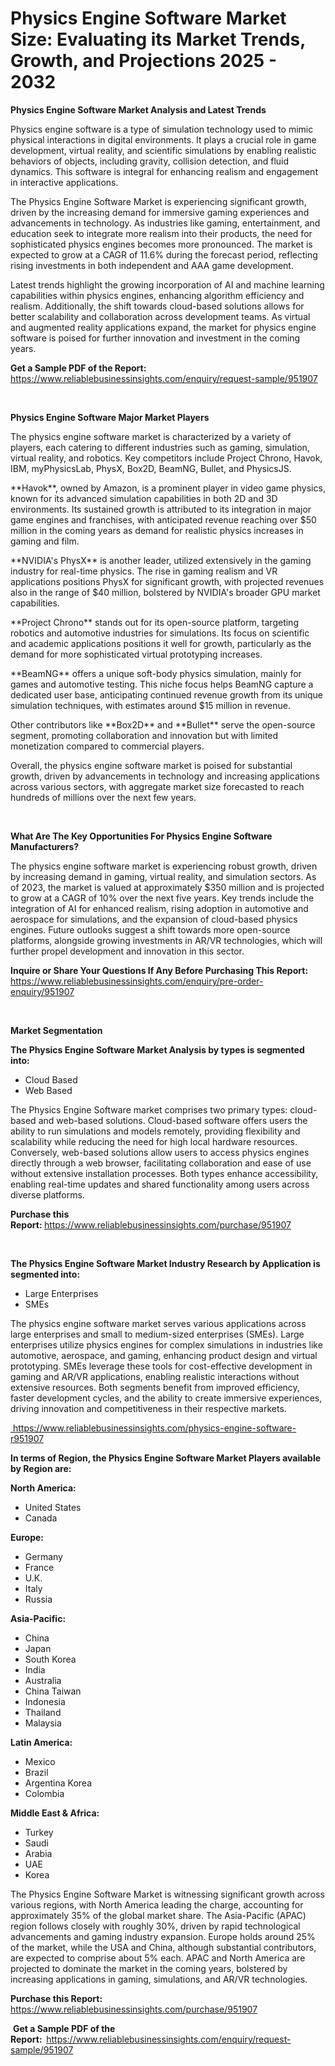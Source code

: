 <p><h1>Physics Engine Software Market Size: Evaluating its Market Trends, Growth, and Projections 2025 - 2032</h1></p><p><strong>Physics Engine Software Market Analysis and Latest Trends</strong></p>
<p><p>Physics engine software is a type of simulation technology used to mimic physical interactions in digital environments. It plays a crucial role in game development, virtual reality, and scientific simulations by enabling realistic behaviors of objects, including gravity, collision detection, and fluid dynamics. This software is integral for enhancing realism and engagement in interactive applications.</p><p>The Physics Engine Software Market is experiencing significant growth, driven by the increasing demand for immersive gaming experiences and advancements in technology. As industries like gaming, entertainment, and education seek to integrate more realism into their products, the need for sophisticated physics engines becomes more pronounced. The market is expected to grow at a CAGR of 11.6% during the forecast period, reflecting rising investments in both independent and AAA game development.</p><p>Latest trends highlight the growing incorporation of AI and machine learning capabilities within physics engines, enhancing algorithm efficiency and realism. Additionally, the shift towards cloud-based solutions allows for better scalability and collaboration across development teams. As virtual and augmented reality applications expand, the market for physics engine software is poised for further innovation and investment in the coming years.</p></p>
<p><strong>Get a Sample PDF of the Report:&nbsp;</strong> <a href="https://www.reliablebusinessinsights.com/enquiry/request-sample/951907?utm_campaign=3344&utm_medium=2&utm_source=Github&utm_content=ia&utm_term=17042025&utm_id=physics-engine-software">https://www.reliablebusinessinsights.com/enquiry/request-sample/951907</a></p>
<p>&nbsp;</p>
<p><strong>Physics Engine Software Major Market Players</strong></p>
<p><p>The physics engine software market is characterized by a variety of players, each catering to different industries such as gaming, simulation, virtual reality, and robotics. Key competitors include Project Chrono, Havok, IBM, myPhysicsLab, PhysX, Box2D, BeamNG, Bullet, and PhysicsJS.</p><p>**Havok**, owned by Amazon, is a prominent player in video game physics, known for its advanced simulation capabilities in both 2D and 3D environments. Its sustained growth is attributed to its integration in major game engines and franchises, with anticipated revenue reaching over $50 million in the coming years as demand for realistic physics increases in gaming and film.</p><p>**NVIDIA's PhysX** is another leader, utilized extensively in the gaming industry for real-time physics. The rise in gaming realism and VR applications positions PhysX for significant growth, with projected revenues also in the range of $40 million, bolstered by NVIDIA's broader GPU market capabilities.</p><p>**Project Chrono** stands out for its open-source platform, targeting robotics and automotive industries for simulations. Its focus on scientific and academic applications positions it well for growth, particularly as the demand for more sophisticated virtual prototyping increases.</p><p>**BeamNG** offers a unique soft-body physics simulation, mainly for games and automotive testing. This niche focus helps BeamNG capture a dedicated user base, anticipating continued revenue growth from its unique simulation techniques, with estimates around $15 million in revenue.</p><p>Other contributors like **Box2D** and **Bullet** serve the open-source segment, promoting collaboration and innovation but with limited monetization compared to commercial players.</p><p>Overall, the physics engine software market is poised for substantial growth, driven by advancements in technology and increasing applications across various sectors, with aggregate market size forecasted to reach hundreds of millions over the next few years.</p></p>
<p>&nbsp;</p>
<p><strong>What Are The Key Opportunities For Physics Engine Software Manufacturers?</strong></p>
<p><p>The physics engine software market is experiencing robust growth, driven by increasing demand in gaming, virtual reality, and simulation sectors. As of 2023, the market is valued at approximately $350 million and is projected to grow at a CAGR of 10% over the next five years. Key trends include the integration of AI for enhanced realism, rising adoption in automotive and aerospace for simulations, and the expansion of cloud-based physics engines. Future outlooks suggest a shift towards more open-source platforms, alongside growing investments in AR/VR technologies, which will further propel development and innovation in this sector.</p></p>
<p><strong>Inquire or Share Your Questions If Any Before Purchasing This Report:</strong> <a href="https://www.reliablebusinessinsights.com/enquiry/pre-order-enquiry/951907?utm_campaign=3344&utm_medium=2&utm_source=Github&utm_content=ia&utm_term=17042025&utm_id=physics-engine-software">https://www.reliablebusinessinsights.com/enquiry/pre-order-enquiry/951907</a></p>
<p>&nbsp;</p>
<p><strong>Market Segmentation</strong></p>
<p><strong>The Physics Engine Software Market Analysis by types is segmented into:</strong></p>
<p><ul><li>Cloud Based</li><li>Web Based</li></ul></p>
<p><p>The Physics Engine Software market comprises two primary types: cloud-based and web-based solutions. Cloud-based software offers users the ability to run simulations and models remotely, providing flexibility and scalability while reducing the need for high local hardware resources. Conversely, web-based solutions allow users to access physics engines directly through a web browser, facilitating collaboration and ease of use without extensive installation processes. Both types enhance accessibility, enabling real-time updates and shared functionality among users across diverse platforms.</p></p>
<p><strong>Purchase this Report:&nbsp;</strong><a href="https://www.reliablebusinessinsights.com/purchase/951907?utm_campaign=3344&utm_medium=2&utm_source=Github&utm_content=ia&utm_term=17042025&utm_id=physics-engine-software">https://www.reliablebusinessinsights.com/purchase/951907</a></p>
<p>&nbsp;</p>
<p><strong>The Physics Engine Software Market Industry Research by Application is segmented into:</strong></p>
<p><ul><li>Large Enterprises</li><li>SMEs</li></ul></p>
<p><p>The physics engine software market serves various applications across large enterprises and small to medium-sized enterprises (SMEs). Large enterprises utilize physics engines for complex simulations in industries like automotive, aerospace, and gaming, enhancing product design and virtual prototyping. SMEs leverage these tools for cost-effective development in gaming and AR/VR applications, enabling realistic interactions without extensive resources. Both segments benefit from improved efficiency, faster development cycles, and the ability to create immersive experiences, driving innovation and competitiveness in their respective markets.</p></p>
<p><a href="https://www.reliablebusinessinsights.com/physics-engine-software-r951907?utm_campaign=3344&utm_medium=2&utm_source=Github&utm_content=ia&utm_term=17042025&utm_id=physics-engine-software">&nbsp;https://www.reliablebusinessinsights.com/physics-engine-software-r951907</a></p>
<p><strong>In terms of Region, the Physics Engine Software Market Players available by Region are:</strong></p>
<p>
    <p> <strong> North America: </strong>
        <ul>
            <li>United States</li>
            <li>Canada</li>
        </ul>
        </p> 
    <p> <strong> Europe: </strong>
        <ul>
            <li>Germany</li>
            <li>France</li>
            <li>U.K.</li>
            <li>Italy</li>
            <li>Russia</li>
        </ul>
        </p> 
    <p> <strong> Asia-Pacific: </strong>
        <ul>
            <li>China</li>
            <li>Japan</li>
            <li>South Korea</li>
            <li>India</li>
            <li>Australia</li>
            <li>China Taiwan</li>
            <li>Indonesia</li>
            <li>Thailand</li>
            <li>Malaysia</li>
        </ul>
        </p> 
    <p> <strong> Latin America: </strong>
        <ul>
            <li>Mexico</li>
            <li>Brazil</li>
            <li>Argentina Korea</li>
            <li>Colombia</li>
        </ul>
        </p> 
    <p> <strong> Middle East & Africa: </strong>
        <ul>
            <li>Turkey</li>
            <li>Saudi</li>
            <li>Arabia</li>
            <li>UAE</li>
            <li>Korea</li>
        </ul>
    </p>
    </p>
<p><p>The Physics Engine Software Market is witnessing significant growth across various regions, with North America leading the charge, accounting for approximately 35% of the global market share. The Asia-Pacific (APAC) region follows closely with roughly 30%, driven by rapid technological advancements and gaming industry expansion. Europe holds around 25% of the market, while the USA and China, although substantial contributors, are expected to comprise about 5% each. APAC and North America are projected to dominate the market in the coming years, bolstered by increasing applications in gaming, simulations, and AR/VR technologies.</p></p>
<p><strong>Purchase this Report: </strong><a href="https://www.reliablebusinessinsights.com/purchase/951907?utm_campaign=3344&utm_medium=2&utm_source=Github&utm_content=ia&utm_term=17042025&utm_id=physics-engine-software">https://www.reliablebusinessinsights.com/purchase/951907</a></p>
<p>&nbsp;<strong>Get a Sample PDF of the Report:&nbsp;&nbsp;</strong><a href="https://www.reliablebusinessinsights.com/enquiry/request-sample/951907?utm_campaign=3344&utm_medium=2&utm_source=Github&utm_content=ia&utm_term=17042025&utm_id=physics-engine-software">https://www.reliablebusinessinsights.com/enquiry/request-sample/951907</a></p>
<p><strong></strong></p>
<p><p></p><p></p><p></p></p>